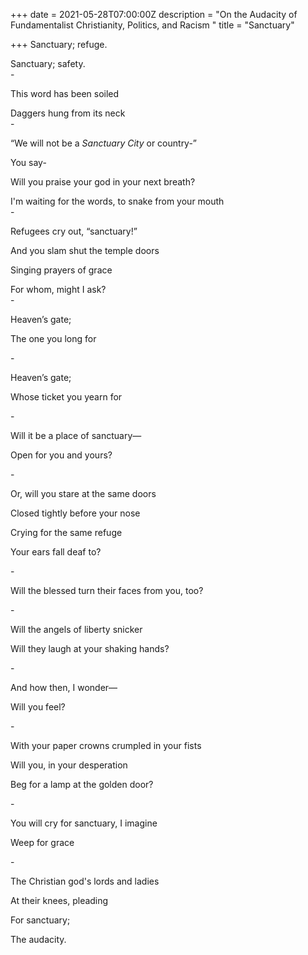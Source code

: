 +++
date = 2021-05-28T07:00:00Z
description = "On the Audacity of Fundamentalist Christianity, Politics, and Racism "
title = "Sanctuary"

+++
Sanctuary; refuge.

Sanctuary; safety.  
\-

This word has been soiled

Daggers hung from its neck  
\-

“We will not be a _Sanctuary City_ or country-”

You say-

Will you praise your god in your next breath?

I'm waiting for the words, to snake from your mouth  
\-

Refugees cry out, “sanctuary!”

And you slam shut the temple doors

Singing prayers of grace

For whom, might I ask?  
\-

Heaven’s gate;

The one you long for

\-

Heaven’s gate;

Whose ticket you yearn for

\-

Will it be a place of sanctuary—

Open for you and yours?

\-

Or, will you stare at the same doors

Closed tightly before your nose

Crying for the same refuge

Your ears fall deaf to?

\-

Will the blessed turn their faces from you, too?

\-

Will the angels of liberty snicker

Will they laugh at your shaking hands?

\-

And how then, I wonder—

Will you feel?

\-

With your paper crowns crumpled in your fists

Will you, in your desperation

Beg for a lamp at the golden door?

\-

You will cry for sanctuary, I imagine

Weep for grace

\-

The Christian god's lords and ladies 

At their knees, pleading

For sanctuary;

The audacity.